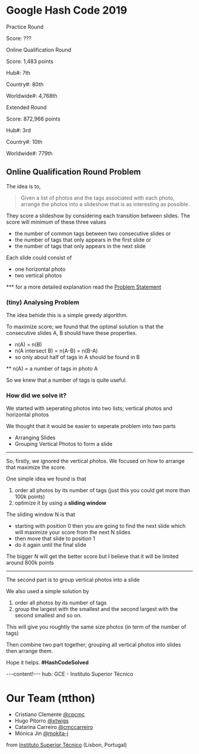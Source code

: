 # Google Hash Code 2019

Practice Round

Score: ???



Online Qualification Round

Score: 1,483 points

Hub#: 7th

Country#: 80th

Worldwide#: 4,768th

Extended Round

Score: 872,966 points

Hub#: 3rd

Country#: 10th

Worldwide#: 779th


## Online Qualification Round Problem

The idea is to,

> Given a list of photos and the tags associated with each photo, arrange the photos into
a slideshow that is as interesting as possible.

They score a slideshow by considering each transition between slides. The score will *minimum* of these three values 
  * the number of common tags between two consecutive slides or
  * the number of tags that only appears in the first slide or
  * the number of tags that only appears in the next slide
 
 Each slide could consist of
  * one horizontal photo
  * two vertical photos 

*** for a more detailed explanation read the [Problem Statement](qualification-round/photo_slideshow.pdf)

### (tiny) Analysing Problem 

The idea behide this is a simple greedy algorithm.

To maximize score; we found that the optimal solution is that the consecutive slides A, B should have these properties.
  * n(A) = n(B)
  * n(A intersect B) = n(A-B) = n(B-A)
  * so only about half of tags in A should be found in B
  
** n(A) = a number of tags in photo A

So we knew that a number of tags is quite useful.

### How did we solve it?
We started with seperating photos into two lists; vertical photos and horizontal photos

We thought that it would be easier to seperate problem into two parts
* Arranging Slides 
* Grouping Vertical Photos to form a slide

---------------

So, firstly, we ignored the vertical photos. We focused on how to arrange that maximize the score. 

One simple idea we found is that 
1. order all photos by its number of tags (just this you could get more than 100k points)
2. optimize it by using a **sliding window**

The sliding window N is that
* starting with position 0 then you are going to find the next slide which will maximize your score from the next N slides
* then move that slide to position 1
* do it again until the final slide

The bigger N will get the better score but I believe that it will be limited around 800k points

---------------

The second part is to group vertical photos into a slide

We also used a simple solution by
1. order all photos by its number of tags
2. group the largest with the smallest and the second largest with the second smallest and so on.

This will give you roughtly the same size photos (in term of the number of tags)

Then combine two part together; grouping all vertical photos into slides then arrange them.

Hope it helps. **#HashCodeSolved**

---content!---
hub: GCE - Instituto Superior Técnico


# Our Team (πthon)
* Cristiano Clemente [@cpcmc](https://github.com/cpcmc)
* Hugo Pitorro [@xtwigs](https://github.com/xtwigs)
* Catarina Carreiro [@cmccarreiro](https://github.com/cmccarreiro)
* Mónica Jin [@mokita-j](https://github.com/Mokita-J)

from [Instituto Superior Técnico](https://tecnico.ulisboa.pt/en/) (Lisbon, Portugal)
